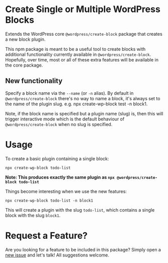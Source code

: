 # Create Single or Multiple WordPress Blocks

Extends the WordPress core `@wordpress/create-block` package that creates a new block plugin.

This npm package is meant to be a useful tool to create blocks with additional functionality currently available in `@wordpress/create-block`. Hopefully, over time, most or all of these extra features will be available in the core package.
## New functionality
Specify a block name via the `--name` (or `-n` alias). By default in `@wordpress/create-block` there's no way to name a block, it's always set to the name of the plugin slug. e.g. npx create-wp-block test -n block1.

Note, if the block name is specified but a plugin name (slug) is, then this will trigger interactive mode which is the default behaviour of `@wordpress/create-block` when no slug is specified.

# Usage

To create a basic plugin containing a single block:

`npx create-wp-block todo-list`

**Note: This produces exactly the same plugin as `npx @wordpress/create-block todo-list`**

Things become interesting when we use the new features:

`npx create-wp-block todo-list -n block1`

This will create a plugin with the slug `todo-list`, which contains a single block with the slug `block1`.

# Request a Feature?

Are you looking for a feature to be included in this package? Simply open a [new issue](https://github.com/dgwyer/create-wp-block/issues) and let's talk! All suggestions welcome.